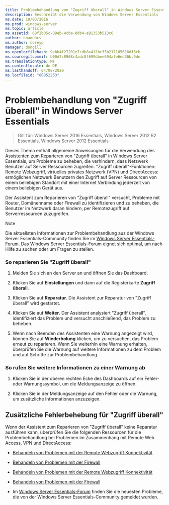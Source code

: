 ```yaml
---
title: Problembehandlung von "Zugriff überall" in Windows Server Essentials
description: Beschreibt die Verwendung von Windows Server Essentials
ms.date: 10/03/2016
ms.prod: windows-server
ms.topic: article
ms.assetid: 68f2b05c-09eb-4cba-8db4-a91353b513c6
author: nnamuhcs
ms.author: coreyp
manager: dongill
ms.openlocfilehash: 9ebb4f27201e7cdb8e412bc35b217185616df3cb
ms.sourcegitcommit: b00d7c8968c4adc8f699dbee694afe6ed36bc9de
ms.translationtype: MT
ms.contentlocale: de-DE
ms.lasthandoff: 04/08/2020
ms.locfileid: "80852253"
---
```

# <a name="troubleshoot-anywhere-access-in-windows-server-essentials"></a>Problembehandlung von "Zugriff überall" in Windows Server Essentials

>Gilt für: Windows Server 2016 Essentials, Windows Server 2012 R2 Essentials, Windows Server 2012 Essentials

Dieses Thema enthält allgemeine Anweisungen für die Verwendung des Assistenten zum Reparieren von "Zugriff überall" in Windows Server Essentials, um Probleme zu beheben, die verhindern, dass Netzwerk Benutzer auf Server Ressourcen zugreifen. "Zugriff überall"-Funktionen: Remote Webzugriff, virtuelles privates Netzwerk (VPN) und DirectAccess: ermöglichen Netzwerk Benutzern den Zugriff auf Server Ressourcen von einem beliebigen Standort mit einer Internet Verbindung jederzeit von einem beliebigen Gerät aus.  
  
 Der Assistent zum Reparieren von "Zugriff überall" versucht, Probleme mit Router, Domänenname oder Firewall zu identifizieren und zu beheben, die Benutzer im Netzwerk daran hindern, per Remotezugriff auf Serverressourcen zuzugreifen.  
  
> [!NOTE]
>  Die aktuellsten Informationen zur Problembehandlung aus der Windows Server Essentials-Community finden Sie im [Windows Server Essentials-Forum](https://social.technet.microsoft.com/Forums/winserveressentials/threads). Das Windows Server Essentials-Forum eignet sich optimal, um nach Hilfe zu suchen oder um Fragen zu stellen.  
  
### <a name="to-repair-anywhere-access"></a>So reparieren Sie "Zugriff überall"  
  
1.  Melden Sie sich an den Server an und öffnen Sie das Dashboard.  
  
2.  Klicken Sie auf **Einstellungen** und dann auf die Registerkarte **Zugriff überall**.  
  
3.  Klicken Sie auf **Reparatur**. Die Assistent zur Reparatur von "Zugriff überall" wird gestartet.  
  
4.  Klicken Sie auf **Weiter**. Der Assistent analysiert "Zugriff überall", identifiziert das Problem und versucht anschließend, das Problem zu beheben.  
  
5.  Wenn nach Beenden des Assistenten eine Warnung angezeigt wird, können Sie auf **Wiederholung** klicken, um zu versuchen, das Problem erneut zu reparieren. Wenn Sie weiterhin eine Warnung erhalten, überprüfen Sie die Warnung auf weitere Informationen zu dem Problem und auf Schritte zur Problembehandlung.  
  
### <a name="to-get-more-information-about-an-alert"></a>So rufen Sie weitere Informationen zu einer Warnung ab  
  
1.  Klicken Sie in der oberen rechten Ecke des Dashboards auf ein Fehler- oder Warnungssymbol, um die Meldungsanzeige zu öffnen.  
  
2.  Klicken Sie in der Meldungsanzeige auf den Fehler oder die Warnung, um zusätzliche Informationen anzuzeigen.  
  
## <a name="additional-troubleshooting-for-anywhere-access"></a>Zusätzliche Fehlerbehebung für "Zugriff überall"  
 Wenn der Assistent zum Reparieren von "Zugriff überall" keine Reparatur ausführen kann, überprüfen Sie die folgenden Ressourcen für die Problembehandlung bei Problemen im Zusammenhang mit Remote Web Access, VPN und DirectAccess:  
  

-   [Behandeln von Problemen mit der Remote Webzugriff Konnektivität](Troubleshoot-Remote-Web-Access-connectivity-in-Windows-Server-Essentials.md)  
  
-   [Behandeln von Problemen mit der Firewall](Troubleshoot-your-firewall-in-Windows-Server-Essentials.md)  

-   [Behandeln von Problemen mit der Remote Webzugriff Konnektivität](../support/Troubleshoot-Remote-Web-Access-connectivity-in-Windows-Server-Essentials.md)  
  
-   [Behandeln von Problemen mit der Firewall](../support/Troubleshoot-your-firewall-in-Windows-Server-Essentials.md)  

  
-   Im [Windows Server Essentials-Forum](https://social.technet.microsoft.com/Forums/winserveressentials/threads) finden Sie die neuesten Probleme, die von der Windows Server Essentials-Community gemeldet wurden.
